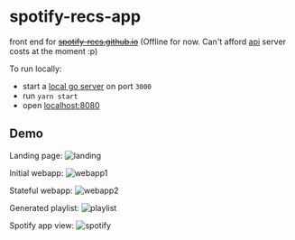 # spotify-recs-app

front end for ~~[spotify-recs.github.io](https://spotify-recs.github.io)~~ (Offline for now. Can't afford [api](https://github.com/spotify-recs/api) server costs at the moment :p)

To run locally:

* start a [local go server](https://github.com/spotify-recs/api) on port `3000`
* run `yarn start`
* open [localhost:8080](http://localhost:8080)

## Demo

Landing page:
![landing](https://raw.githubusercontent.com/spotify-recs/spotify-recs.github.io/master/demo/landing.png)

Initial webapp:
![webapp1](https://raw.githubusercontent.com/spotify-recs/spotify-recs.github.io/master/demo/webapp1.png)

Stateful webapp:
![webapp2](https://raw.githubusercontent.com/spotify-recs/spotify-recs.github.io/master/demo/webapp2.png)

Generated playlist:
![playlist](https://raw.githubusercontent.com/spotify-recs/spotify-recs.github.io/master/demo/playlist.png)

Spotify app view:
![spotify](https://raw.githubusercontent.com/spotify-recs/spotify-recs.github.io/master/demo/spotify.png)